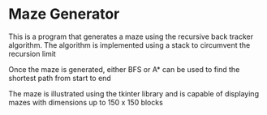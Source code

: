 # Maze Generator

This is a program that generates a maze using the recursive back tracker algorithm. The algorithm is implemented using a stack to circumvent the recursion limit

Once the maze is generated, either BFS or A* can be used to find the shortest path from start to end

The maze is illustrated using the tkinter library and is capable of displaying mazes with dimensions up to 150 x 150 blocks
